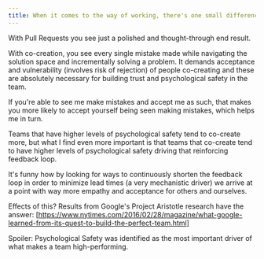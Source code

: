 ```yaml
---
title: When it comes to the way of working, there's one small difference that can make a huge impact on your teams and organization.
---
```


With Pull Requests you see just a polished and thought-through end result.

With co-creation, you see every single mistake made while navigating the solution space and incrementally solving a problem. It demands acceptance and vulnerability (involves risk of rejection) of people co-creating and these are absolutely necessary for building trust and psychological safety in the team.

If you're able to see me make mistakes and accept me as such, that makes you more likely to accept yourself being seen making mistakes, which helps me in turn.

Teams that have higher levels of psychological safety tend to co-create more, but what I find even more important is that teams that co-create tend to have higher levels of psychological safety driving that reinforcing feedback loop.

It's funny how by looking for ways to continuously shorten the feedback loop in order to minimize lead times (a very mechanistic driver) we arrive at a point with way more empathy and acceptance for others and ourselves.

Effects of this? Results from Google's Project Aristotle research have the answer: [https://www.nytimes.com/2016/02/28/magazine/what-google-learned-from-its-quest-to-build-the-perfect-team.html]

Spoiler: Psychological Safety was identified as the most important driver of what makes a team high-performing.
